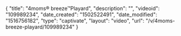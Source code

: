 {
    "title": "4moms&reg; breeze&trade;Playard",
    "description": "",
    "videoid": "109989234",
    "date_created": "1502522491",
    "date_modified": "1516756182",
    "type": "captivate",
    "layout": "video",
    "url": "\/v\/4moms-breeze-playard\/109989234"
}